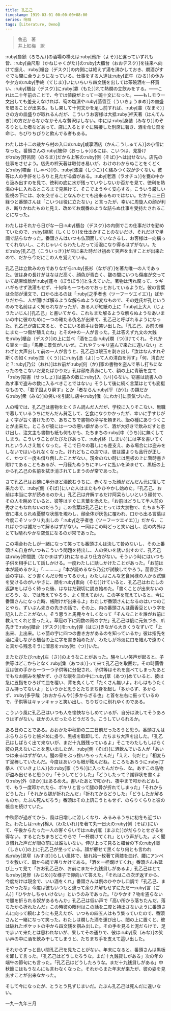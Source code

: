 ```yaml
---
title: 孔乙己
timestamp: 1919-03-01 00:00:00+08:00
series: 吶喊
tags: [Literature, Demo]
---
```


> 魯迅　著\
> 井上紅梅　訳

:ruby[魯鎮（ろちん）]の酒場の構えは:ruby[他所（よそ）]と違っていずれも皆、:ruby[曲尺形（かねじゃくがた）]の:ruby[大櫃台（おおデスク）]を往来へ向けて据え、:ruby[櫃台（デスク）]の内側には絶えず湯を沸かしておき、燗酒がすぐでも間に合うようになっている。仕事をする人達は:ruby[正午（ひる）]の休みや夕方の:ruby[手終（てじま）]いにいちいち四文銭を出しては茶碗酒を一杯買い、:ruby[櫃台（デスク）]に:ruby[靠（もた）]れて熱燗の立飲みをする。――これは二十年前のことで、今では値段が上って一碗十文になった。――もしモウ一文出しても差支えなければ、筍の塩漬や:ruby[茴香豆（ういきょうまめ）]の皿盛を取ることが出来る。もし果して十何文かを足し前すれば、:ruby[葷（なまぐ）]さの方の皿盛りが取れるんだが、こういうお客様は大抵:ruby[袢天著（はんてんぎ）]の方だからなかなかそんな贅沢はしない。中には:ruby[身装（みなり）]のぞろりとした者などあって、店に入るとすぐに隣接した別席に著き、酒を命じ菜を命じ、ちびりちびりと飲んでる者もある。

わたしは十二の歳から村の入口の:ruby[咸享酒店（かんこうしゅてん）]の小僧になった。番頭さんの:ruby[被仰（おっしゃ）]るには、こいつは、見掛けが:ruby[野呂間（のろま）]だから上客の:ruby[側（そば）]へは出せない。店先の仕事をさせよう。店先の袢天著は取付き易いが、わけのわからぬことをくどくど:ruby[喋舌（しゃべ）]り、:ruby[漆濃（しつこ）]く絡みつく奴が少くない。彼等は人の手許をじろりと見たがる癖がある。:ruby[老酒（ラオチュ）]を甕の中から汲み出すのを見て、徳利の底に水が残っていやしないか否かを見て、徳利を熱湯の中に入れるところまで見届けて、そこでようやく安心する。こういう厳しい監視の下には、水を交ぜることなんかとても出来るものではない。だから二三日経つと番頭さんは「こいつは役に立たない」と言ったが、幸いに周旋人の顔が利き、断りかねたものと見え、改めてお燗番のような詰らぬ仕事を受持たされることになった。

わたしはそれから日がな一日:ruby[櫃台（デスク）]の内側でこの仕事だけを勤めていたので、:ruby[縮尻（しくじり）]を仕出かすことのないだけ、それだけで単調で詰らなかった。番頭さんはいつも仏頂面していなさるし、お客様は一向構ってくれないし、これじゃいくらわたしだって活溌になり得るはずがない。ただ:ruby[孔乙己（こういっき）]が店に来た時だけ初めて笑声を出すことが出来たので、だから今だにこの人を覚えている。

孔乙己は立飲みの方でありながら:ruby[長衫（ながぎ）]を著た唯一の人であった。彼は身の長けがはなはだ高く、顔色が青白く、皺の間にいつも傷痕が交っていて胡麻塩鬚が:ruby[蓬々（ぼうぼう）]と生えていた。著物は汚れ腐って、ツギハギもせず洗濯もせず、十何年も一つものでおっとおしているようだ。彼の言葉は全部が漢文で、口から出るのは「:ruby[之乎者也（ツーフーツエイエ）]」ばかりだから、人が聞けば解るような解らぬような変なもので、その姓氏が孔というのみで名前はよく知られなかったが、ある人が紅紙の上に「:ruby[上大人（じょうたいじん）]孔乙己」と書いてから、これもまた解るような解らぬようなあいまいの中に彼のために一つの確たる仇名が出来て、孔乙己と呼ばれるようになった。孔乙己が店に来ると、そこにいる飲手は皆笑い出した。「孔乙己、お前の顔にまた一つ傷が殖えたね」とその中の一人が言った。孔は答えず九文の大銭を:ruby[櫃台（デスク）]の上に並べ「酒を二合:ruby[燗（つ）]けてくれ。それから豆を一皿」「馬鹿に景気がいいぜ。これやテッキリ盗んで来たに違いない」とわざと大声出して前の一人が言うと、孔乙己は眼玉を剥き出し「汝はなんすれぞ斯くの如く:ruby[空（くう）]に:ruby[憑（よ）]って人の清白を汚す」「何、清白だと？:ruby[乃公（おれ）]はお前が:ruby[何（か）]家の書物を盗んで吊し打ちになったのをこないだ見たばかりだ」孔は顔を真赤にして、額の上に青筋を立て「:ruby[窃書（せっしょ）]は盗みの数に:ruby[入（い）]らない。窃書は読書人の為す事で盗みの数に入るべきことではない」そうして後に続く言葉はとても変梃なもので、「君子固より窮す」とか「者ならん:ruby[乎（か）]」の類だから:ruby[衆（みな）]の笑いを引起し店中:ruby[俄（にわか）]に景気づいた。

人の噂では、孔乙己は書物をたくさん読んだ人だが、学校に入りそこない、無職で暮しているうちにだんだん貧乏して、乞食になりかかったが、幸いに手すじがよく字が旨く書けたので、あちこちで書物の浄写を頼まれ、飯の種にありつくことが出来た。ところが彼には一つの悪い癖があって、酒が大好きで飲みだすと怠け出し、注文主も書物も紙も何もかも、たちまちの:ruby[中（うち）]に無くしてしまう。こういうことがたびたびあって、:ruby[終（しまい）]には字を書いてくれという人さえ無くなった。そこで日々の暮しにも差支え、ある場合には盗みをしないではいられなくなった。けれどもこの店では、彼は誰よりも品行が正しく、かつて一度も借り倒したことがない。現金のない時には黒板の上に暫時書き附けてあることもあるが、一月経たぬうちにキレイに払いを済ませて、黒板の上から孔乙己の名前を拭き消されてしまうのが常であった。

さて孔乙己はお碗に半分ほど酒飲むうちに、赤くなった顔がだんだん元に復して来たので、:ruby[側（そば）]にいた人はまたもやひやかし始めた。「孔乙己、お前は本当に字が読めるのかえ」孔乙己は弁解するだけ阿呆らしいという顔付で、その人を眺めていると、彼等はすぐに言葉を添えた。「お前はどうして半人前の秀才にもなれないのだろう」この言葉は孔乙己にとっては大禁物で、たちまち不安に堪えられぬ憂鬱な状態を現わし、顔全体が灰色に覆われ、口から出る言葉は今度こそソックリ丸出しの「:ruby[之乎者也（ツーフーツエイエ）]」だから、こればかりは誰だって解るはずがない。一同はこの時どっと笑い出し、店の内外はとても晴れやかな空気になるのが常であった。

この場合わたしが一緒になって笑っても番頭さんは決して咎めないし、その上番頭さん自身がいつもこういう問題を持出し、人の笑いを誘い出すので、孔乙己は:ruby[仲間脱（なかまはず）]れになるより仕方がない。そういう時にはいつも子供を相手にして話しかける。一度わたしに話しかけたことがあった。「お前は本が読めるかえ」「…………」「本が読めるなら乃公が試験してやろう。茴香豆の茴の字は、どう書くんだか知ってるかえ」わたしはこんな乞食同様の人から試験を受けるのがいやさに、顔を:ruby[素向（そむ）]けていると、孔乙己はわたしの返辞をしばらく待った後、はなはだ親切に説き始めた。「書くことが出来ないのだろう、な、では教えてやろう、よく覚えておけ。この字を覚えていると、今に番頭さんになった時、帳附けが出来るよ」わたしが番頭さんになるのはいつのことやら、ずいぶん先きの先きの話で、その上、内の番頭さんは茴香豆という字を記入したことがない。そう思うと馬鹿々々しくなって「そんなことを誰がお前に教えてくれと言ったえ。草冠の下に囘数の囘の字だ」孔乙己は俄に元気づき、爪先きで:ruby[櫃台（デスク）]を:ruby[弾（はじ）]きながら大きくうなずいて「上出来、上出来。じゃ茴の字に四つの書き方があるのを知っているか」彼は指先を酒に浸しながら櫃台の上に字を書き始めたが、わたしが冷淡に口を結んで遠のくと真から残念そうに溜息を:ruby[吐（つ）]いた。

またたびたび:ruby[左（さ）]のようなことがあった。騒々しい笑声が起ると、子供等はどこからとなく:ruby[集（あつま）]って来て孔乙己を取囲む。その時茴香豆は彼の手から一つ一つ子供等に分配され、子供等はそれを食べてしまったあとでもなお囲みを解かず、小さな眼を皿の中に:ruby[萃（あつ）]めていると、彼は急に五指をひろげて皿を覆い、背を丸くして「たくさん無いよ。わしはもうたくさん持ってないよ」というかと思うとたちまち身を起し「多からず、多からず、:ruby[多乎哉（おおからんや）]多からざる也」と首を左右に振っているので、子供等はキャッキャッと笑い出し、ちりぢりに別れゆくのである。

こういう風に孔乙己はいつも人を愉快ならしめているが、自分は決してそうあろうはずがない。ほかの人だったらどうだろう。こうしていられるか。

ある日のことである。おおかた中秋節の二三日前だったろうと思う。番頭さんはぶらりぶらりと帳〆めに掛り、黒板を取卸して、たちまち大声を出した。「孔乙己はしばらく出て来ないが、まだ十九銭残っているよ」そこでわたしもしばらく彼の見えないことを思い出したが、:ruby[側（そば）]に酒飲んでいる人が「あいつは来るはずがない。腿の骨をぶっ挫いちゃったんだ」「ええ、何だと」「相変らず泥棒していたんだ。今度はあいつも眼が眩んだね。ところもあろうに:ruby[丁挙人（ていきょじん）]の:ruby[家（うち）]に入ったんだから、な。あすこの品物が盗み出せると思うか」「そうしてどうした」「どうしたッて？謝罪状を書くより:ruby[外（ほか）]はあるめえ。書いたあとで叩かれ、夜中まで叩かれどおしで、もう一度叩かれたら、ポキリと言って腿の骨が折れてしまった」「それからどうした」「それから腿が折れたんだ」「折れてからどうした」「どうしたか解るものか。たぶん死んだろう」番頭はその上訊こうともせず、のらりくらりと彼の帳合を続けていた。

中秋節が過ぎてから、風は日増しに涼しくなり、みるみるうちに初冬も近づいた。わたしは:ruby[棉入（わたいれ）]を著て丸一日火の:ruby[側（そば）]にいて、午後からたった一人の客ぐらいでは:ruby[眶（まぶた）]がだらりとせざるを得ない。するとたちまちどこやらで「一杯燗けてくれ」という声がした。よく聞き慣れた声だが眼の前には誰もいない。伸び上って見ると櫃台の下の:ruby[閾（しきい）]の上に孔乙己が坐っている。顔が瘠せて黒くなり何とも言われぬ:ruby[見窄（みすぼ）]らしい風体で、破れ袷一枚著て両膝を曲げ、腰にアンペラを敷いて、肩から縄で吊りかけてある。「酒を一杯燗けてくれ」番頭さんも延び上って見て「おお孔乙己か、お前にまだ十九銭貸しがあるよ」孔乙己はとても:ruby[見惨（みじめ）]な様子で仰向いて答えた。「それはこの次ぎ返すから、今度だけは現金で、いい酒をくれ」番頭さんは例のひやかし口調で「孔乙己、またやったな」今度は彼もいつもと違って余り弁解もせずにただ一:ruby[言（ごん）]「ひやかしちゃいけない」というのみであった。「ひやかす？物を盗らないで腿を折られる奴があるもんか」孔乙己は低い声で「高い所から落ちたんだ。落ちたから折れたんだ」この時彼の眼付はこの話を二度と持出さないように番頭さんに向って頼むようにも見えたが、いつもの四五人はもう集っていたので、番頭さんと一緒になって笑った。わたしは燗した酒を運び出し、閾の上に置くと、彼は破れたポケットの中から四文銭を掴み出した。その手を見ると泥だらけで、足で歩いて来たとは思われないが、果してその通りで、彼は:ruby[衆（みな）]の笑い声の中に酒を飲み干してしまうと、たちまち手を支えて這い出した。

それからずっと長い間孔乙己を見たことがない。年末になると、番頭さんは黒板を卸して言った。「孔乙己はどうしたろうな。まだ十九銭貸しがある」次の年の端午の節句にも言った。「孔乙己はどうしたろうな。まだ十九銭貸しがある」中秋節にはもうなんにも言わなくなった。それからまた年末が来たが、彼の姿を見出すことが出来なかった。

そして今になったが、とうとう見ずじまいだ。たぶん孔乙己は死んだに違いない。

一九一九年三月